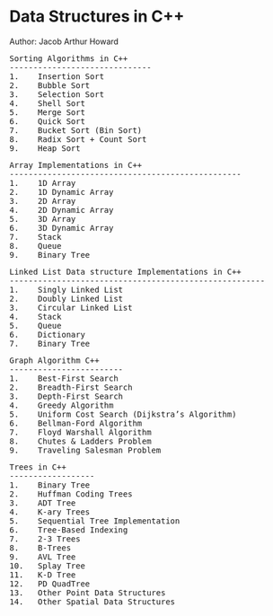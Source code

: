 # Data Structures in C++
Author: Jacob Arthur Howard

<pre>Sorting Algorithms in C++
------------------------------
1.    Insertion Sort
2.    Bubble Sort
3.    Selection Sort
4.    Shell Sort
5.    Merge Sort
6.    Quick Sort
7.    Bucket Sort (Bin Sort)
8.    Radix Sort + Count Sort
9.    Heap Sort
</pre>


<pre>Array Implementations in C++
-------------------------------------------------
1.    1D Array
2.    1D Dynamic Array
3.    2D Array
4.    2D Dynamic Array
5.    3D Array
6.    3D Dynamic Array
7.    Stack
8.    Queue
9.    Binary Tree
</pre>


<pre>Linked List Data structure Implementations in C++
------------------------------------------------------
1.    Singly Linked List
2.    Doubly Linked List
3.    Circular Linked List
4.    Stack
5.    Queue
6.    Dictionary
7.    Binary Tree
</pre>


<pre>Graph Algorithm C++
------------------------
1.    Best-First Search
2.    Breadth-First Search 
3.    Depth-First Search
4.    Greedy Algorithm
5.    Uniform Cost Search (Dijkstra’s Algorithm)
6.    Bellman-Ford Algorithm
7.    Floyd Warshall Algorithm
8.    Chutes & Ladders Problem
9.    Traveling Salesman Problem
</pre>


<pre>Trees in C++
------------------
1.    Binary Tree
2.    Huffman Coding Trees
3.    ADT Tree
4.    K-ary Trees
5.    Sequential Tree Implementation
6.    Tree-Based Indexing
7.    2-3 Trees
8.    B-Trees
9.    AVL Tree
10.   Splay Tree
11.   K-D Tree
12.   PD QuadTree
13.   Other Point Data Structures
14.   Other Spatial Data Structures
</pre>
